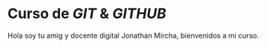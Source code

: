 # Curso de _GIT_ & _GITHUB_

Hola soy tu amig y docente digital Jonathan Mircha, bienvenidos a mi curso. 